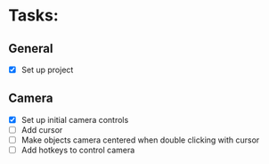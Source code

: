 # Tasks:

## General
- [x] Set up project

## Camera
- [x] Set up initial camera controls
- [ ] Add cursor
- [ ] Make objects camera centered when double clicking with cursor
- [ ] Add hotkeys to control camera
